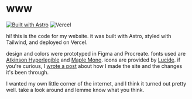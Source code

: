 # www

[![Built with Astro](https://astro.badg.es/v2/built-with-astro/tiny.svg)](https://astro.build) ![Vercel](https://therealsujitk-vercel-badge.vercel.app/?app=personal-website-aczw.vercel.app)

hi! this is the code for my website. it was built with Astro, styled with Tailwind, and deployed on Vercel.

design and colors were prototyped in Figma and Procreate. fonts used are [Atkinson Hyperlegible](https://en.wikipedia.org/wiki/Atkinson_Hyperlegible) and [Maple Mono](https://github.com/subframe7536/maple-font). icons are provided by [Lucide](https://lucide.dev/). if you're curious, I [wrote a post](https://charl.sh/projects/www) about how I made the site and the changes it's been through.

I wanted my own little corner of the internet, and I think it turned out pretty well. take a look around and lemme know what you think.
